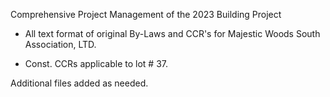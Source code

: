Comprehensive Project Management of the 2023 Building Project

* All text format of original By-Laws and CCR's for Majestic Woods South Association, LTD.

* Const. CCRs applicable to lot # 37.  

Additional files added as needed. 
